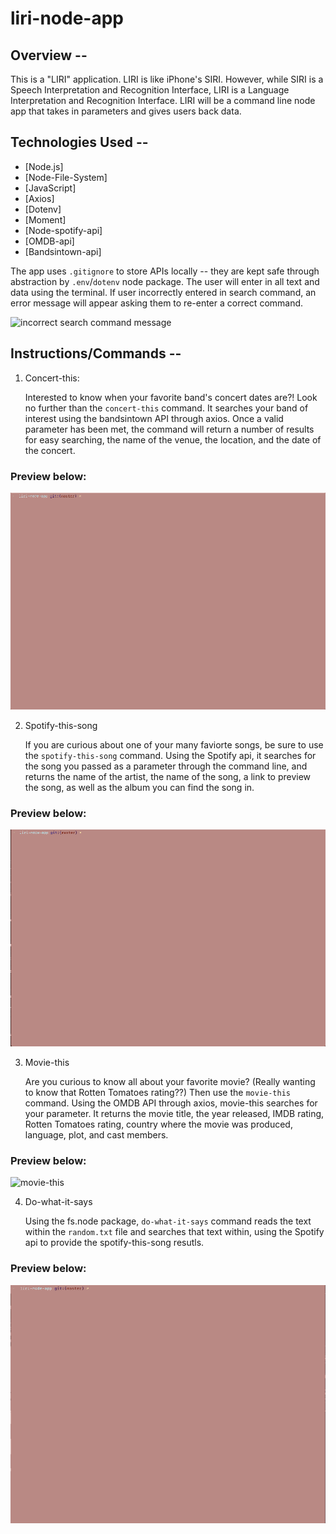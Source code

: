 # liri-node-app

## Overview --
This is a "LIRI" application. LIRI is like iPhone's SIRI. However, while SIRI is a Speech Interpretation and Recognition Interface, LIRI is a Language Interpretation and Recognition Interface. LIRI will be a command line node app that takes in parameters and gives users back data.

## Technologies Used -- 
* [Node.js]
* [Node-File-System]
* [JavaScript]
* [Axios]
* [Dotenv]
* [Moment]
* [Node-spotify-api]
* [OMDB-api]
* [Bandsintown-api]

The app uses `.gitignore` to store APIs locally -- they are kept safe through abstraction by `.env`/`dotenv` node package. The user will enter in all text and data using the terminal. If user incorrectly entered in search command, an error message will appear asking them to re-enter a correct command.

![incorrect search command message](LIRI-node-app-incorrect-search-command.gif)


## Instructions/Commands --

1. Concert-this: 

    Interested to know when your favorite band's concert dates are?! Look no further than the `concert-this` command. It searches your band of interest using the bandsintown API through axios. Once a valid parameter has been met, the command will return a number of results for easy searching, the name of the venue, the location, and the date of the concert. 

 ### Preview below:

![concert-this](LIRI-node-app-concert-this.gif)


2. Spotify-this-song

    If you are curious about one of your many faviorte songs, be sure to use the `spotify-this-song` command. Using the Spotify api, it searches for the song you passed as a parameter through the command line, and returns the name of the artist, the name of the song, a link to preview the song, as well as the album you can find the song in.

### Preview below:

![spotify-this-song](LIRI-node-app-spotify-this-song.gif)

3. Movie-this

    Are you curious to know all about your favorite movie? (Really wanting to know that Rotten Tomatoes rating??) Then use the `movie-this` command. Using the OMDB API through axios, movie-this searches for your parameter. It returns the movie title, the year released, IMDB rating, Rotten Tomatoes rating, country where the movie was produced, language, plot, and cast members.

 ### Preview below:

![movie-this](LIRI-node-app-movie-this.gif)


4. Do-what-it-says

    Using the fs.node package, `do-what-it-says` command reads the text within the `random.txt` file and searches that text within, using the Spotify api to provide the spotify-this-song resutls.

 ### Preview below:

![do-what-it-says](LIRI-node-app-do-what-it-says.gif)
